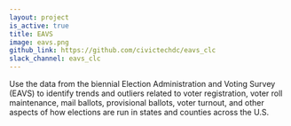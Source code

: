 ```yaml
---
layout: project
is_active: true
title: EAVS
image: eavs.png
github_link: https://github.com/civictechdc/eavs_clc
slack_channel: eavs_clc
---
```


Use the data from the biennial Election Administration and Voting Survey
(EAVS) to identify trends and outliers related to voter registration, voter roll
maintenance, mail ballots, provisional ballots, voter turnout, and other
aspects of how elections are run in states and counties across the U.S.
